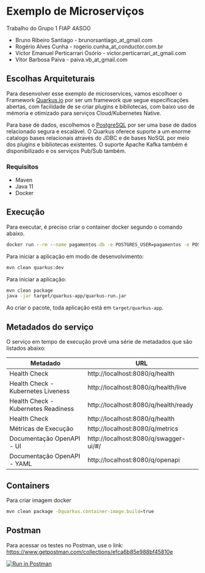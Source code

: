 # Exemplo de Microserviços

Trabalho do Grupo 1 FIAP 4ASOO 

* Bruno Ribeiro Santiago - brunorsantiago_at_gmail.com
* Rogério Alves Cunha - rogerio.cunha_at_conductor.com.br
* Victor Emanuel Perticarrari Osório - victor.perticarrari_at_gmail.com
* Vitor Barbosa Paiva - paiva.vb_at_gmail.com

## Escolhas Arquiteturais

Para desenvolver esse exemplo de microservices, vamos escolhoer o Framework [Quarkus.io](https://quarkus.io/) por ser um framework que segue especificações abertas, com facilidade de se criar plugins e bibliotecas, com baixo uso de mémoria e otimizado para serviços Cloud/Kubernetes Native.

Para base de dados, escolhemos o [PostgreSQL](https://www.postgresql.org/) por ser uma base de dados relacionado segura e escalável. O Quarkus oferece suporte a um enorme catalogo bases relacionais através do JDBC e de bases NoSQL por meio dos plugins e bibliotecas existentes. O suporte Apache Kafka também é disponibilizado e os serviços Pub/Sub também.

### Requisitos

* Maven
* Java 11
* Docker

## Execução

Para executar, é preciso criar o container docker segundo o comando abaixo.

```cmd
docker run --rm --name pagamentos-db -e POSTGRES_USER=pagamentos -e POSTGRES_PASSWORD=password -e POSTGRES_DB=pagamentos -p 5432:5432 -d postgres:13-alpine
```

Para iniciar a aplicação em modo de desenvolvimento:

```bash
mvn clean quarkus:dev
```
Para iniciar a aplicação:

```bash
mvn clean package
java -jar target/quarkus-app/quarkus-run.jar
```

Ao criar o pacote, toda aplicação está em `target/quarkus-app`.

## Metadados do serviço

O serviço em tempo de execução provê uma série de metadados que são listados abaixo:

| Metadado | URL |
|----------|-----|
| Health Check | http://localhost:8080/q/health |
| Health Check - Kubernetes Liveness | http://localhost:8080/q/health/live |
| Health Check - Kubernetes Readiness | http://localhost:8080/q/health/ready |
| Health Check | http://localhost:8080/q/health |
| Métricas de Execução | http://localhost:8080/q/metrics |
| Documentação OpenAPI - UI | http://localhost:8080/q/swagger-ui/#/ |
| Documentação OpenAPI - YAML | http://localhost:8080/q/openapi |

## Containers

Para criar imagem docker

```bash
mvn clean package -Dquarkus.container-image.build=true
```


## Postman

Para acessar os testes no Postman, use o link: https://www.getpostman.com/collections/efca6b85e988bf45810e

[![Run in Postman](https://run.pstmn.io/button.svg)](https://app.getpostman.com/run-collection/efca6b85e988bf45810e?action=collection%2Fimport)